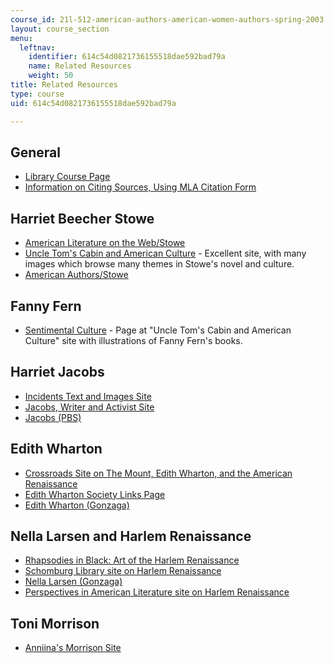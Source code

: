 ```yaml
---
course_id: 21l-512-american-authors-american-women-authors-spring-2003
layout: course_section
menu:
  leftnav:
    identifier: 614c54d0821736155518dae592bad79a
    name: Related Resources
    weight: 50
title: Related Resources
type: course
uid: 614c54d0821736155518dae592bad79a

---
```


General
-------

*   [Library Course Page](http://libraries.mit.edu/)
*   [Information on Citing Sources, Using MLA Citation Form](http://libguides.mit.edu/citing)

Harriet Beecher Stowe
---------------------

*   [American Literature on the Web/Stowe](http://www.nagasaki-gaigo.ac.jp/ishikawa/amlit/s/stowe19ro.htm)
*   [Uncle Tom's Cabin and American Culture](http://www.iath.virginia.edu/utc/) - Excellent site, with many images which browse many themes in Stowe's novel and culture.
*   [American Authors/Stowe](http://public.wsu.edu/~campbelld/amlit/stowe.htm)

Fanny Fern
----------

*   [Sentimental Culture](http://www.iath.virginia.edu/utc/sentimnt/segall.html) - Page at "Uncle Tom's Cabin and American Culture" site with illustrations of Fanny Fern's books.

Harriet Jacobs
--------------

*   [Incidents Text and Images Site](http://xroads.virginia.edu/~HYPER/JACOBS/hjhome.htm)
*   [Jacobs, Writer and Activist Site](http://appserv.pace.edu/execute/page.cfm?doc_id=20089)
*   [Jacobs (PBS)](http://www.pbs.org/wgbh/aia/part4/4p2923.html)

Edith Wharton
-------------

*   [Crossroads Site on The Mount, Edith Wharton, and the American Renaissance](http://xroads.virginia.edu/~MA01/Davis/wharton/home/home.html)
*   [Edith Wharton Society Links Page](https://public.wsu.edu/~campbelld/wharton/updatearchive.htm)
*   [Edith Wharton (Gonzaga)](http://public.wsu.edu/~campbelld/amlit/wharton.htm)

Nella Larsen and Harlem Renaissance
-----------------------------------

*   [Rhapsodies in Black: Art of the Harlem Renaissance](https://www.warwickartscentre.co.uk/mead-gallery/previous-exhibitions/1997/rhapsodies-in-black-art-of-the-harlem-renaissance/)
*   [Schomburg Library site on Harlem Renaissance](http://www.nypl.org/locations/tid/64/node/29174)
*   [Nella Larsen (Gonzaga)](http://public.wsu.edu/~campbelld/amlit/larsen.html)
*   [Perspectives in American Literature site on Harlem Renaissance](http://www.csustan.edu/english/reuben/pal/chap9/9intro.html)

Toni Morrison
-------------

*   [Anniina's Morrison Site](http://www.luminarium.org/contemporary/tonimorrison/toni.htm)
